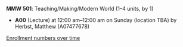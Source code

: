 **MMW 501**: Teaching/Making/Modern World (1–4 units, by 1)

- **A00** (Lecture) at 12:00 am–12:00 am on Sunday (location TBA) by Herbst, Matthew (A07477678)

[Enrollment numbers over time](./MMW501.tsv)
